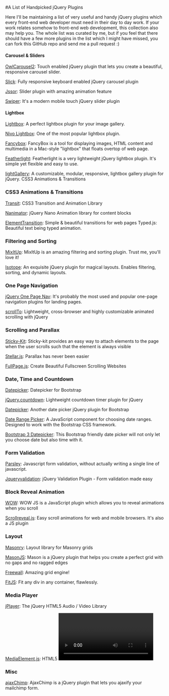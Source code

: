 #A List of Handpicked jQuery Plugins

Here I'll be maintaining a list of very useful and handy jQuery plugins which every front-end web developer must need in their day to day work. If your work relates somehow to front-end web development, this collection also may help you. The whole list was curated by me, but if you feel that there should have a few more plugins in the list which I might have missed, you can fork this GitHub repo and send me a pull request :)

#### Carousel & Sliders

[OwlCarousel2][1]: Touch enabled jQuery plugin that lets you create a beautiful, responsive carousel slider.

[Slick][2]: Fully responsive keyboard enabled jQuery carousel plugin

[Jssor][3]: Slider plugin with amazing animation feature

[Swiper][4]: It's a modern mobile touch jQuery slider plugin

#### Lightbox

[Lightbox][5]: A perfect lightbox plugin for your image gallery.

[Nivo Lightbox][6]: One of the most popular lightbox plugin.

[Fancybox][7]: FancyBox is a tool for displaying images, HTML content and multimedia in a Mac-style "lightbox" that floats overtop of web page.

[Featherlight][8]: Featherlight is a very lightweight jQuery lightbox plugin. It's simple yet flexible and easy to use.

[lightGallery][9]: A customizable, modular, responsive, lightbox gallery plugin for jQuery. CSS3 Animations & Transitions

### CSS3 Animations & Transitions

[Transit][10]: CSS3 Transition and Animation Library

[Nanimator][11]: jQuery Nano Animation library for content blocks

[ElementTransition][12]: Simple & beautiful transitions for web pages Typed.js: Beautiful text being typed animation.

### Filtering and Sorting

[MixItUp][13]: MixItUp is an amazing filtering and sorting plugin. Trust me, you'll love it!

[Isotope][14]: An exquisite jQuery plugin for magical layouts. Enables filtering, sorting, and dynamic layouts.

### One Page Navigation

[jQuery One Page Nav][15]: It's probably the most used and popular one-page navigation plugins for landing pages.

[scrollTo][16]: Lightweight, cross-browser and highly customizable animated scrolling with jQuery

### Scrolling and Parallax

[Sticky-Kit][17]: Sticky-kit provides an easy way to attach elements to the page when the user scrolls such that the element is always visible

[Stellar.js][18]: Parallax has never been easier

[FullPage.js][19]: Create Beautiful Fullscreen Scrolling Websites

### Date, Time and Countdown

[Datepicker][20]: Datepicker for Bootstrap

[jQuery.countdown][21]: Lightweight countdown timer plugin for jQuery

[Datepicker][22]: Another date picker jQuery plugin for Bootstrap

[Date Range Picker][23]: A JavaScript component for choosing date ranges. Designed to work with the Bootstrap CSS framework.

[Bootstrap 3 Datepicker][24]: This Bootstrap friendly date picker will not only let you choose date but also time with it.

### Form Validation

[Parsley](): Javascript form validation, without actually writing a single line of javascript.

[Jqueryvalidation][25]: jQuery Validation Plugin - Form validation made easy

### Block Reveal Animation

[WOW][26]: WOW JS is a JavaScript plugin which allows you to reveal animations when you scroll

[Scrollreveal.js][27]: Easy scroll animations for web and mobile browsers. It's also a JS plugin

### Layout

[Masonry][28]: Layout library for Masonry grids

[MasonJS][29]: Mason is a jQuery plugin that helps you create a perfect grid with no gaps and no ragged edges

[Freewall][30]: Amazing grid engine!

[FitJS][31]: Fit any div in any container, flawlessly.

### Media Player

[jPlayer][32]: The jQuery HTML5 Audio / Video Library

[MediaElement.js][33]: HTML5 <video> and <audio> made easy.One file. Any browser. Same UI

### Misc

[ajaxChimp][34]: AjaxChimp is a jQuery plugin that lets you ajaxify your mailchimp form.

 [1]: https://github.com/OwlCarousel2/OwlCarousel2
 [2]: http://kenwheeler.github.io/slick/
 [3]: http://www.jssor.com/
 [4]: http://idangero.us/swiper/
 [5]: http://lokeshdhakar.com/projects/lightbox2/
 [6]: https://github.com/gilbitron/Nivo-Lightbox
 [7]: http://fancybox.net/
 [8]: http://noelboss.github.io/featherlight/
 [9]: http://sachinchoolur.github.io/lightGallery/
 [10]: http://ricostacruz.com/jquery.transit/
 [11]: http://github.com/hasinhayder/Nanimator
 [12]: http://dan-silver.github.io/ElementTransitions.js/
 [13]: https://mixitup.kunkalabs.com/
 [14]: http://isotope.metafizzy.co/
 [15]: https://davist11.github.io/jQuery-One-Page-Nav/
 [16]: https://github.com/flesler/jquery.scrollTo
 [17]: http://leafo.net/sticky-kit/
 [18]: http://markdalgleish.com/projects/stellar.js/
 [19]: http://alvarotrigo.com/fullPage/
 [20]: http://www.eyecon.ro/bootstrap-datepicker/
 [21]: http://hilios.github.io/jQuery.countdown/
 [22]: https://bootstrap-datepicker.readthedocs.io/en/latest/
 [23]: http://www.daterangepicker.com/
 [24]: https://eonasdan.github.io/bootstrap-datetimepicker/
 [25]: https://jqueryvalidation.org/
 [26]: http://mynameismatthieu.com/WOW/
 [27]: https://scrollrevealjs.org/
 [28]: http://masonry.desandro.com/
 [29]: http://masonjs.com/
 [30]: http://vnjs.net/www/project/freewall/
 [31]: http://soulwire.github.io/fit.js/
 [32]: http://jplayer.org/
 [33]: http://mediaelementjs.com/
 [34]: https://github.com/scdoshi/jquery-ajaxchimp
